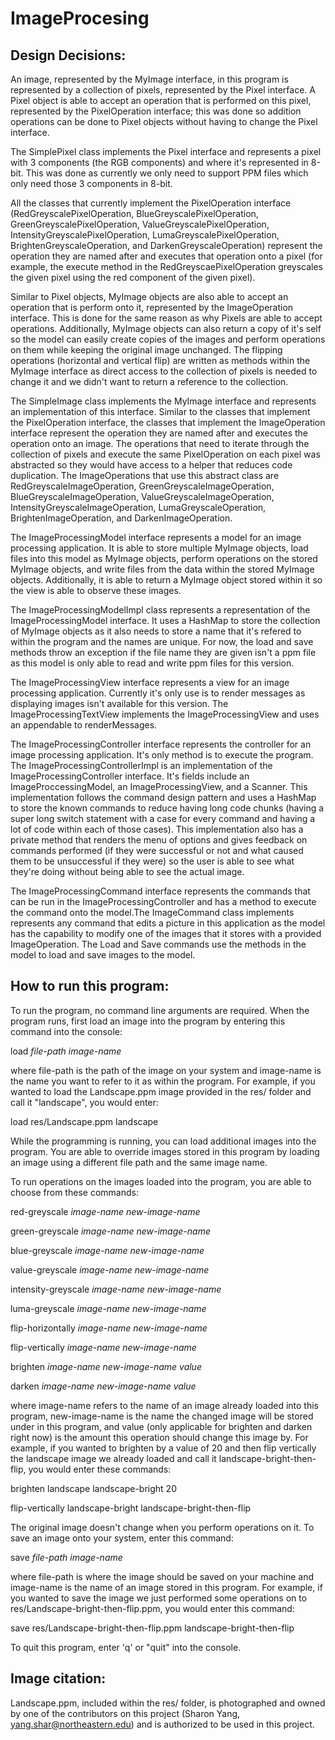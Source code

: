 # ImageProcesing

## Design Decisions:

An image, represented by the MyImage interface, in this program is represented by a collection of pixels, represented by the Pixel
interface. A Pixel object is able to accept an operation that is performed on this pixel, represented by the PixelOperation interface;
this was done so addition operations can be done to Pixel objects without having to change the Pixel interface.

The SimplePixel class implements the Pixel interface and represents a pixel with 3 components (the RGB components) and where it's 
represented in 8-bit. This was done as currently we only need to support PPM files which only need those 3 components in 8-bit.

All the classes that currently implement the PixelOperation interface (RedGreyscalePixelOperation, BlueGreyscalePixelOperation,
GreenGreyscalePixelOperation, ValueGreyscalePixelOperation, IntensityGreyscalePixelOperation, LumaGreyscalePixelOperation, 
BrightenGreyscaleOperation, and DarkenGreyscaleOperation) represent the operation they are named after and executes that operation
onto a pixel (for example, the execute method in the RedGreyscaePixelOperation greyscales the given pixel using the red component of
the given pixel). 

Similar to Pixel objects, MyImage objects are also able to accept an operation that is perform onto it, represented by the ImageOperation
interface. This is done for the same reason as why Pixels are able to accept operations. Additionally, MyImage objects can also return
a copy of it's self so the model can easily create copies of the images and perform operations on them while keeping the original image 
unchanged. The flipping operations (horizontal and vertical flip) are written as methods within the MyImage interface as direct access to
the collection of pixels is needed to change it and we didn't want to return a reference to the collection. 

The SimpleImage class implements the MyImage interface and represents an implementation of this interface. Similar to the classes that 
implement the PixelOperation interface, the classes that implement the ImageOperation interface represent the operation they are named
after and executes the operation onto an image. The operations that need to iterate through the collection of pixels and execute the same
PixelOperation on each pixel was abstracted so they would have access to a helper that reduces code duplication. The ImageOperations that
use this abstract class are RedGreyscaleImageOperation, GreenGreyscaleImageOperation, BlueGreyscaleImageOperation, ValueGreyscaleImageOperation,
IntensityGreyscaleImageOperation, LumaGreyscaleOperation, BrightenImageOperation, and DarkenImageOperation. 

The ImageProcessingModel interface represents a model for an image processing application. It is able to store multiple MyImage objects,
load files into this model as MyImage objects, perform operations on the stored MyImage objects, and write files from the data within the
stored MyImage objects. Additionally, it is able to return a MyImage object stored within it so the view is able to observe these images.

The ImageProcessingModelImpl class represents a representation of the ImageProcessingModel interface. It uses a HashMap to store the 
collection of MyImage objects as it also needs to store a name that it's refered to within the program and the names are unique. For now,
the load and save methods throw an exception if the file name they are given isn't a ppm file as this model is only able to read and write
ppm files for this version.

The ImageProcessingView interface represents a view for an image processing application. Currently it's only use is to render messages as
displaying images isn't available for this version. The ImageProcessingTextView implements the ImageProcessingView and uses an appendable to
renderMessages.

The ImageProcessingController interface represents the controller for an image processing application. It's only method is to execute the program.
The ImageProcessingControllerImpl is an implementation of the ImageProcessingController interface. It's fields include an ImageProccessingModel,
an ImageProcessingView, and a Scanner. This implementation follows the command design pattern and uses a HashMap to store the known commands
to reduce having long code chunks (having a super long switch statement with a case for every command and having a lot of code within each of 
those cases). This implementation also has a private method that renders the menu of options and gives feedback on commands performed (if they were
successful or not and what caused them to be unsuccessful if they were) so the user is able to see what they're doing without being able to see 
the actual image.

The ImageProcessingCommand interface represents the commands that can be run in the ImageProcessingController and has a method to execute the command
onto the model.The ImageCommand class implements represents any command that edits a picture in this application as the model has the capability to 
modify one of the images that it stores with a provided ImageOperation. The Load and Save commands use the methods in the model to load and save 
images to the model.

## How to run this program:

To run the program, no command line arguments are required.
When the program runs, first load an image into the program by entering this command into the console:

load *file-path* *image-name*

where file-path is the path of the image on your system and image-name is the name you want to refer to it as within the program.
For example, if you wanted to load the Landscape.ppm image provided in the res/ folder and call it "landscape", you would enter:

load res/Landscape.ppm landscape

While the programming is running, you can load additional images into the program. You are able to override images stored in 
this program by loading an image using a different file path and the same image name.

To run operations on the images loaded into the program, you are able to choose from these commands:

red-greyscale *image-name* *new-image-name*

green-greyscale *image-name* *new-image-name*

blue-greyscale *image-name* *new-image-name*

value-greyscale *image-name* *new-image-name*

intensity-greyscale *image-name* *new-image-name*

luma-greyscale *image-name* *new-image-name*

flip-horizontally *image-name* *new-image-name*

flip-vertically *image-name* *new-image-name*

brighten *image-name* *new-image-name* *value*

darken *image-name* *new-image-name* *value*

where image-name refers to the name of an image already loaded into this program, new-image-name is the name the changed image will
be stored under in this program, and value (only applicable for brighten and darken right now) is the amount this operation should
change this image by. For example, if you wanted to brighten by a value of 20 and then flip vertically the landscape image we already
loaded and call it landscape-bright-then-flip, you would enter these commands:

brighten landscape landscape-bright 20

flip-vertically landscape-bright landscape-bright-then-flip

The original image doesn't change when you perform operations on it. To save an image onto your system, enter this command:

save *file-path* *image-name*

where file-path is where the image should be saved on your machine and image-name is the name of an image stored in this program.
For example, if you wanted to save the image we just performed some operations on to res/Landscape-bright-then-flip.ppm, you would
enter this command:

save res/Landscape-bright-then-flip.ppm landscape-bright-then-flip

To quit this program, enter 'q' or "quit" into the console.

## Image citation:

Landscape.ppm, included within the res/ folder, is photographed and owned by one of the contributors on this project (Sharon Yang,
yang.shar@northeastern.edu) and is authorized to be used in this project.
